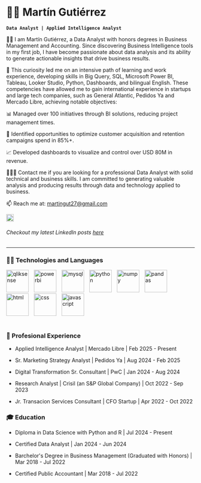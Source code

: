 # 👨‍💼 Martín Gutiérrez

**`Data Analyst | Applied Intelligence Analyst`**

👋🏻 I am Martín Gutiérrez, a Data Analyst with honors degrees in Business Management and Accounting. Since discovering Business Intelligence tools in my first job, I have become passionate about data analysis and its ability to generate actionable insights that drive business results.

🔎 This curiosity led me on an intensive path of learning and work experience, developing skills in Big Query, SQL, Microsoft Power BI, Tableau, Looker Studio, Python, Dashboards, and bilingual English. These competencies have allowed me to gain international experience in startups and large tech companies, such as General Atlantic, Pedidos Ya and Mercado Libre, achieving notable objectives:

📊 Managed over 100 initiatives through BI solutions, reducing project management times.

💎 Identified opportunities to optimize customer acquisition and retention campaigns spend in 85%+.

📈 Developed dashboards to visualize and control over USD 80M in revenue.

👨🏻‍💻 Contact me if you are looking for a professional Data Analyst with solid technical and business skills. I am committed to generating valuable analysis and producing results through data and technology applied to business.

📫 Reach me at: [martingut27@gmail.com](mailto:martingut27@gmail.com)

<p align="left">
  <a src="https://www.linkedin.com/in/martin-augusto-gutierrez/">
    <img alt="LinkedIn profile" title="Let's connect!" src="https://github.com/Tino27Gut/Tino27Gut/assets/95548866/f8d06d4d-0779-40d7-8653-6d3e121765eb" height="20px">
  </a>
</p>

###### Checkout my latest LinkedIn posts [here](https://www.linkedin.com/in/martin-augusto-gutierrez/recent-activity/all/)

---

### 👨‍💻 Technologies and Languages
<p>
  <img alignt="left" alt="qliksense" width=60px style="padding-right:10px;" src="https://github.com/Tino27Gut/Tino27Gut/assets/95548866/0baad322-49e6-422f-94cb-fb610a08dbb1"/>
  <img alignt="left" alt="powerbi" width=60px style="padding-right:10px;" src="https://github.com/Tino27Gut/Tino27Gut/assets/95548866/15de9809-5b0b-4d14-8fdc-f01c0406d1c8"/>
  <img alignt="left" alt="mysql" width=60px style="padding-right:10px;" src="https://cdn.jsdelivr.net/gh/devicons/devicon@latest/icons/mysql/mysql-original-wordmark.svg"/>
  <img alignt="left" alt="python" width=60px style="padding-right:10px;" src="https://cdn.jsdelivr.net/gh/devicons/devicon@latest/icons/python/python-original-wordmark.svg" />
  <img alignt="left" alt="numpy" width=60px style="padding-right:10px;" src="https://cdn.jsdelivr.net/gh/devicons/devicon@latest/icons/numpy/numpy-original.svg" />
  <img alignt="left" alt="pandas" width=60px style="padding-right:10px;" src="https://cdn.jsdelivr.net/gh/devicons/devicon@latest/icons/pandas/pandas-original-wordmark.svg" />
  <img alignt="left" alt="html" width=60px style="padding-right:10px;" src="https://cdn.jsdelivr.net/gh/devicons/devicon@latest/icons/html5/html5-original.svg" />
  <img alignt="left" alt="css" width=60px style="padding-right:10px;" src="https://cdn.jsdelivr.net/gh/devicons/devicon@latest/icons/css3/css3-original.svg" />
  <img alignt="left" alt="javascript" width=60px style="padding-right:10px;" src="https://cdn.jsdelivr.net/gh/devicons/devicon@latest/icons/javascript/javascript-original.svg" />
</p>

#

### 💼 Profesional Experience
- Applied Intelligence Analyst | Mercado Libre | Feb 2025 - Present

- Sr. Marketing Strategy Analyst | Pedidos Ya | Aug 2024 - Feb 2025

- Digital Transformation Sr. Consultant | PwC | Jan 2024 - Aug 2024

- Research Analyst | Crisil (an S&P Global Company) | Oct 2022 - Sep 2023

- Jr. Transacion Services Consultant | CFO Startup | Apr 2022 - Oct 2022


### 🎓 Education
- Diploma in Data Science with Python and R | Jul 2024 - Present

- Certified Data Analyst | Jan 2024 - Jun 2024

- Barchelor's Degree in Business Management (Graduated with Honors) | Mar 2018 - Jul 2022

- Certified Public Accountant | Mar 2018 - Jul 2022

<!--
**Tino27Gut/Tino27Gut** is a ✨ _special_ ✨ repository because its `README.md` (this file) appears on your GitHub profile.

Here are some ideas to get you started:

- 🔭 I’m currently working on ...
- 🌱 I’m currently learning ...
- 👯 I’m looking to collaborate on ...
- 🤔 I’m looking for help with ...
- 💬 Ask me about ...
- 📫 How to reach me: ...
- 😄 Pronouns: ...
- ⚡ Fun fact: ...
-->
